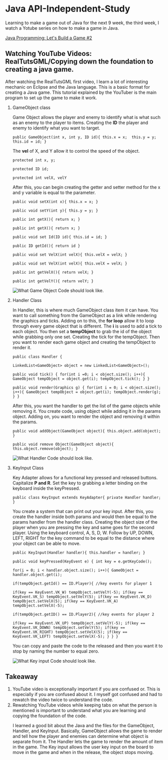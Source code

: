 <h1>Java API-Independent-Study</h1>
<p>Learning to make a game out of Java for the next 9 week, the third week, I watch a Yotube series on how to make a game in Java.</p>
<a href = "https://www.youtube.com/watch?v=0T1U0kbu1Sk">Java Programming: Let's Build a Game #2</a><br>

<h2>Watching YouTube Videos: RealTutsGML/Copying down the foundation to creating a java game.</h2>

<p>After watching the RealTutsGML first video, I learn a lot of interesting mechanic on Eclipse and the Java language. This is a basic format for creating a Java game. This tutorial explained by the YouTuber is the main program to set up the game to make it work.</p>

<ol>

<li>GameObject class</li>

<p>Game Object allows the player and enemy to identify what is what such as an enemy to the player to items. Creating the <b>ID</b> the player and enemy to identify what you want to target.</p>

``public GameObject(int x, int y, ID id){ this.x = x;  this.y = y;  this.id = id; }``

<p>The <b>vel</b> of X, and Y allow it to control the speed of the object.</p>

``protected int x, y;`` 

``protected ID id;``

``protected int velX, velY``

<p>After this, you can begin creating the getter and setter method for the x and y variable is equal to the parameter.</p>

``public void setX(int x){ this.x = x; }``

``public void setY(int y){ this.y = y; }``

``public int getX(){ return x; }``

``public int getX(){ return x; }``

``public void set Id(ID id){ this.id = id; }``

``public ID getId(){ return id }``

``public void set VelX(int velX){ this.velX = velX; }``

``public void set VelX(int velX){ this.velX = velX; }``

``public int getVelX(){ return velX; }``

``public int getVelY(){ return velY; }``

![What Game Object Code should look like.](GameObject.jpg)


<li>Handler Class</li>

<p>In Handler, this is where much GameObject class item it can have. You want to call something from the GameObject as a link while rendering the graphics and ticks. Adding on to this, the <b>for loop</b> allow it to loop through every game object that is different. The <b>i</b> is used to add a tick to each object. You then set a <b>tempObject</b> to grab the id of the object while grabbing only one set. Creating the tick for the tempObject. Then you want to render each game object and creating the tempObject to render it.</p>

``public class Handler {``

``LinkedList<GameObject> object = new LinkedList<GameObject>();``
    
``public void tick() { for(int i =0; i < object.size(); i++){ GameObject tempObject = object.get(i); tempObject.tick(); } }``
    
``public void render(Graphics g) { for(int i = 0; i < object.size(); i++){ GameObject tempObject = object.get(i); tempObject.render(g); } }``

<p>After this, you want the handler to get the list of the game objects while removing it. You create code, using object while adding it in the params object. Adding on, you want to render the object and removing it within the params.</p>

``public void addObject(GameObject object){ this.object.add(object); }``

``public void remove Object(GameObject object){ this.object.remove(object); }``

![What Handler Code should look like.](Handler.jpg)


<li>KeyInput Class</li>

<p>Key Adapter allows for a functional key pressed and released buttons. Capitalize <b>P and R</b>. Set the key to grabbing a letter binding on the keyboard inside the keyPressed. </p>

``public class KeyInput extends KeyAdapter{ private Handler handler;   }``

<p>You create a system that can print out your key input. After this, you create the handler inside both params and would then be equal to the params handler from the handler class. Creating the object size of the player when you are pressing the key and same goes for the second player. Using the keyboard control, A, S, D, W. Follow by UP, DOWN, LEFT, RIGHT for the key command to be equal to the distance where your object can be able to move.</p>

``public KeyInput(Handler handler){ this.handler = handler; }``
    
``public void keyPressed(KeyEvent e) { int key = e.getKeyCode();``
        
``for(i = 0; i < handler.object.size(); i++){ GameObject = handler.object.get(i);``
            
``if(tempObject.getId() == ID.Player){ //key events for player 1``
                
``if(key == KeyEvent.VK_W) tempObject.setVelY(-5); if(key == KeyEvent.VK_S) tempObject.setVelY(5); if(key == KeyEvent.VK_D) tempObject.setVelX(5); if(key == KeyEvent.VK_A) tempObject.setVelX(-5);``

``if(tempObject.getID() == ID.Player2){ //key events for player 2``
                
``if(key == KeyEvent.VK_UP) tempObject.setVelY(-5); if(key == KeyEvent.VK_DOWN) tempObject.setVelY(5); if(key == KeyEvent.VK_RIGHT) tempObject.setVelX(5); if(key == KeyEvent.VK_LEFT) tempObject.setVelX(-5); } } }``

<p>You can copy and paste the code to the released and then you want it to stop by naming the number to equal zero.</p>

![What Key input Code should look like.](KeyInput.jpg)

</ol>

<h2>Takeaway</h2>

<ol>

<li>YouTube video is exceptionally important if you are confused or. This is especially if you are confused about it. I myself got confused and had to rewatch the video twice to understand the code.</li>

<li>Rewatching YouTube videos while keeping tabs on what the person is mentioned is important to understand what you are learning and copying the foundation of the code.</li>

<p>I learned a good bit about the Java and the files for the GameObject, Handler, and KeyInput. Basically, GameObject allows the game to render and tell how the player and enemies can determine what object is separate from it. The Handler lets the game to render the amount of item in the game. The Key input allows the user key input on the board to move in the game and when in the release, the object stops moving.</p>

</ol>